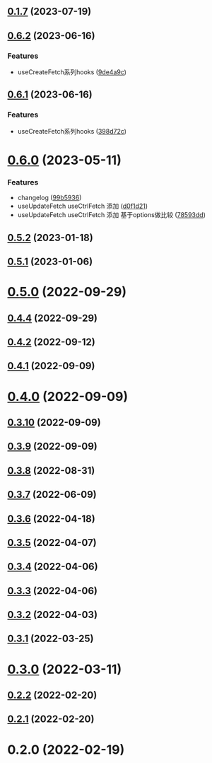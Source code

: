 ## [0.1.7](https://github.com/ligaopeng123-npm/hooks/compare/v0.6.2...v0.1.7) (2023-07-19)



## [0.6.2](https://github.com/ligaopeng123-npm/hooks/compare/v0.6.1...v0.6.2) (2023-06-16)


### Features

* useCreateFetch系列hooks ([9de4a9c](https://github.com/ligaopeng123-npm/hooks/commit/9de4a9c3438ecd357d1d9a0718bc40ac3398b555))



## [0.6.1](https://github.com/ligaopeng123-npm/hooks/compare/v0.6.0...v0.6.1) (2023-06-16)


### Features

* useCreateFetch系列hooks ([398d72c](https://github.com/ligaopeng123-npm/hooks/commit/398d72cc7f56a3af9b2939fdb99ad5feb2e499eb))



# [0.6.0](https://github.com/ligaopeng123-npm/hooks/compare/v0.5.2...v0.6.0) (2023-05-11)


### Features

* changelog ([99b5936](https://github.com/ligaopeng123-npm/hooks/commit/99b5936de5f533ad32c51ef6a424491a30a99b04))
* useUpdateFetch useCtrlFetch 添加 ([d0f1d21](https://github.com/ligaopeng123-npm/hooks/commit/d0f1d21f6e0b24331701a4d750ee145050629f93))
* useUpdateFetch useCtrlFetch 添加 基于options做比较 ([78593dd](https://github.com/ligaopeng123-npm/hooks/commit/78593ddece7f751a38e02ac74983816687d7c7d0))



## [0.5.2](https://github.com/ligaopeng123-npm/hooks/compare/v0.5.1...v0.5.2) (2023-01-18)



## [0.5.1](https://github.com/ligaopeng123-npm/hooks/compare/v0.5.0...v0.5.1) (2023-01-06)



# [0.5.0](https://github.com/ligaopeng123-npm/hooks/compare/v0.4.4...v0.5.0) (2022-09-29)



## [0.4.4](https://github.com/ligaopeng123-npm/hooks/compare/v0.4.2...v0.4.4) (2022-09-29)



## [0.4.2](https://github.com/ligaopeng123-npm/hooks/compare/v0.4.1...v0.4.2) (2022-09-12)



## [0.4.1](https://github.com/ligaopeng123-npm/hooks/compare/v0.4.0...v0.4.1) (2022-09-09)



# [0.4.0](https://github.com/ligaopeng123-npm/hooks/compare/v0.3.10...v0.4.0) (2022-09-09)



## [0.3.10](https://github.com/ligaopeng123-npm/hooks/compare/v0.3.9...v0.3.10) (2022-09-09)



## [0.3.9](https://github.com/ligaopeng123-npm/hooks/compare/v0.3.8...v0.3.9) (2022-09-09)



## [0.3.8](https://github.com/ligaopeng123-npm/hooks/compare/v0.3.7...v0.3.8) (2022-08-31)



## [0.3.7](https://github.com/ligaopeng123-npm/hooks/compare/v0.3.6...v0.3.7) (2022-06-09)



## [0.3.6](https://github.com/ligaopeng123-npm/hooks/compare/v0.3.5...v0.3.6) (2022-04-18)



## [0.3.5](https://github.com/ligaopeng123-npm/hooks/compare/v0.3.4...v0.3.5) (2022-04-07)



## [0.3.4](https://github.com/ligaopeng123-npm/hooks/compare/v0.3.3...v0.3.4) (2022-04-06)



## [0.3.3](https://github.com/ligaopeng123-npm/hooks/compare/v0.3.2...v0.3.3) (2022-04-06)



## [0.3.2](https://github.com/ligaopeng123-npm/hooks/compare/v0.3.1...v0.3.2) (2022-04-03)



## [0.3.1](https://github.com/ligaopeng123-npm/hooks/compare/v0.3.0...v0.3.1) (2022-03-25)



# [0.3.0](https://github.com/ligaopeng123-npm/hooks/compare/v0.2.2...v0.3.0) (2022-03-11)



## [0.2.2](https://github.com/ligaopeng123-npm/hooks/compare/v0.2.1...v0.2.2) (2022-02-20)



## [0.2.1](https://github.com/ligaopeng123-npm/hooks/compare/v0.2.0...v0.2.1) (2022-02-20)



# 0.2.0 (2022-02-19)



